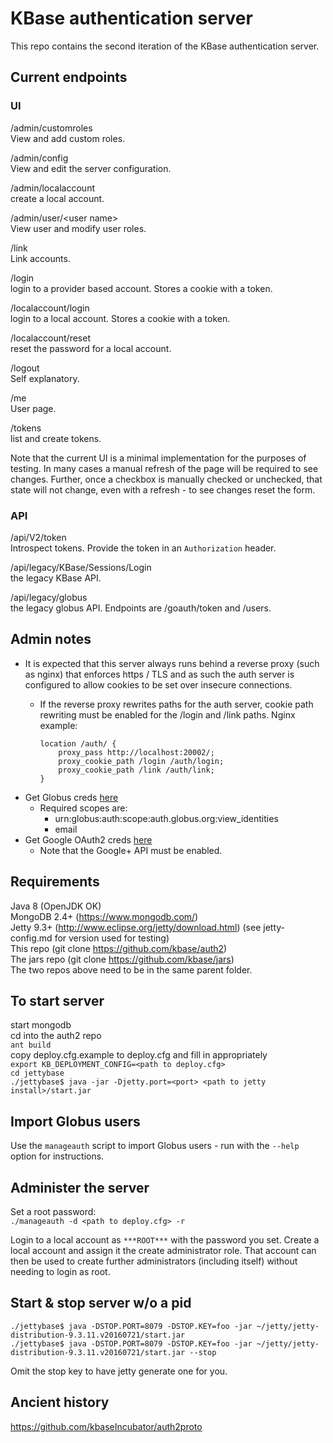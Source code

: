 KBase authentication server
===========================

This repo contains the second iteration of the KBase authentication server.

Current endpoints
-----------------

### UI


/admin/customroles  
View and add custom roles.

/admin/config  
View and edit the server configuration.

/admin/localaccount  
create a local account.

/admin/user/&lt;user name&gt;  
View user and modify user roles.

/link  
Link accounts.

/login  
login to a provider based account. Stores a cookie with a token.

/localaccount/login  
login to a local account. Stores a cookie with a token.

/localaccount/reset  
reset the password for a local account.

/logout  
Self explanatory.

/me  
User page.

/tokens  
list and create tokens.

Note that the current UI is a minimal implementation for the purposes of
testing. In many cases a manual refresh of the page will be required to see
changes. Further, once a checkbox is manually checked or unchecked, that state
will not change, even with a refresh - to see changes reset the form.

### API

/api/V2/token  
Introspect tokens. Provide the token in an `Authorization` header.

/api/legacy/KBase/Sessions/Login  
the legacy KBase API.

/api/legacy/globus  
the legacy globus API. Endpoints are /goauth/token and /users.

Admin notes
-----------
* It is expected that this server always runs behind a reverse proxy (such as
  nginx) that enforces https / TLS and as such the auth server is configured to
  allow cookies to be set over insecure connections.
  * If the reverse proxy rewrites paths for the auth server, cookie path
    rewriting must be enabled for the /login and /link paths. Nginx example:

		location /auth/ {
			proxy_pass http://localhost:20002/;
			proxy_cookie_path /login /auth/login;
			proxy_cookie_path /link /auth/link;
		}

* Get Globus creds [here](https://developers.globus.org)
  * Required scopes are:
    * urn:globus:auth:scope:auth.globus.org:view_identities 
    * email
* Get Google OAuth2 creds [here](https://console.developers.google.com/apis)
  * Note that the Google+ API must be enabled.

Requirements
------------
Java 8 (OpenJDK OK)  
MongoDB 2.4+ (https://www.mongodb.com/)  
Jetty 9.3+ (http://www.eclipse.org/jetty/download.html)
    (see jetty-config.md for version used for testing)  
This repo (git clone https://github.com/kbase/auth2)  
The jars repo (git clone https://github.com/kbase/jars)  
The two repos above need to be in the same parent folder.

To start server
---------------
start mongodb  
cd into the auth2 repo  
`ant build`  
copy deploy.cfg.example to deploy.cfg and fill in appropriately  
`export KB_DEPLOYMENT_CONFIG=<path to deploy.cfg>`  
`cd jettybase`  
`./jettybase$ java -jar -Djetty.port=<port> <path to jetty install>/start.jar`  

Import Globus users
------------
Use the `manageauth` script to import Globus users - run with the `--help`
option for instructions. 

Administer the server
---------------------
Set a root password:  
`./manageauth -d <path to deploy.cfg> -r`  

Login to a local account as `***ROOT***` with the password you set. Create a
local account and assign it the create administrator role. That account can
then be used to create further administrators (including itself) without
needing to login as root.

Start & stop server w/o a pid
-----------------------------
`./jettybase$ java -DSTOP.PORT=8079 -DSTOP.KEY=foo -jar ~/jetty/jetty-distribution-9.3.11.v20160721/start.jar`  
`./jettybase$ java -DSTOP.PORT=8079 -DSTOP.KEY=foo -jar ~/jetty/jetty-distribution-9.3.11.v20160721/start.jar --stop`  

Omit the stop key to have jetty generate one for you.

Ancient history
---------------

https://github.com/kbaseIncubator/auth2proto
